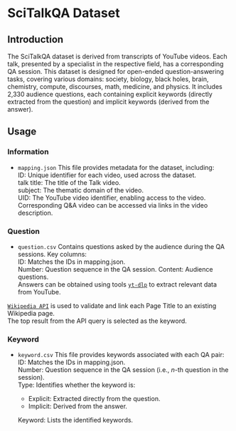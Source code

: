 # SciTalkQA Dataset
## Introduction

The SciTalkQA dataset is derived from transcripts of YouTube videos. Each talk, presented by a specialist in the respective field, has a corresponding QA session. This dataset is designed for open-ended question-answering tasks, covering various domains: society, biology, black holes, brain, chemistry, compute, discourses, math, medicine, and physics. It includes 2,330 audience questions, each containing explicit keywords (directly extracted from the question) and implicit keywords (derived from the answer).


## Usage
### Information
- `mapping.json` This file provides metadata for the dataset, including:  
ID: Unique identifier for each video, used across the dataset.  
talk title: The title of the Talk video.  
subject: The thematic domain of the video.  
UID: The YouTube video identifier, enabling access to the video.   
Corresponding Q&A video can be accessed via links in the video description.
### Question
- `question.csv`
Contains questions asked by the audience during the QA sessions. Key columns:   
ID: Matches the IDs in mapping.json.  
Number: Question sequence in the QA session. 
Content: Audience questions.  
Answers can be obtained using tools [`yt-dlp`](https://github.com/yt-dlp/yt-dlp) to extract relevant data from YouTube.

[`Wikipedia API`](https://en.wikipedia.org/w/api.php) is used to validate and link each Page Title to an existing Wikipedia page.  
The top result from the API query is selected as the keyword.
### Keyword
- `keyword.csv` This file provides keywords associated with each QA pair:  
  ID: Matches the IDs in mapping.json.  
  Number: Question sequence in the QA session (i.e., $n$-th question in the session).  
  Type: Identifies whether the keyword is:  
  - Explicit: Extracted directly from the question.  
  - Implicit: Derived from the answer.  

  Keyword: Lists the identified keywords.  

